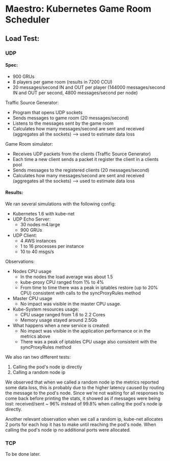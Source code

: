 Maestro: Kubernetes Game Room Scheduler
=======================================

## Load Test:

### UDP

#### Spec:

- 900 GRUs
- 8 players per game room (results in 7200 CCU)
- 20 messages/second IN and OUT per player (144000 messages/second IN and OUT per second, 4800 messages/second per node)

Traffic Source Generator:

- Program that opens UDP sockets
- Sends messages to game room (20 messages/second)
- Listens to the messages sent by the game room
- Calculates how many messages/second are sent and received (aggregates all the sockets) --> used to estimate data loss

Game Room simulator:

- Receives UDP packets from the clients (Traffic Source Generator)
- Each time a new client sends a packet it register the client in a clients pool
- Sends messages to the registered clients (20 messages/second)
- Calculates how many messages/second are sent and received (aggregates all the sockets) --> used to estimate data loss

#### Results:

We ran several simulations with the following config:
  - Kubernetes 1.6 with kube-net
  - UDP Echo Server:
    - 30 nodes m4.large
    - 900 GRUs
  - UDP Client:
    - 4 AWS instances
    - 1 to 16 processes per instance
    - 10 to 40 msgs/s

Observations:
  - Nodes CPU usage
    - In the nodes the load average was about 1.5
    - kube-proxy CPU ranged from 1% to 4%
    - From time to time there was a peak in iptables restore (up to 20% CPU) consistent with calls to the syncProxyRules method
  - Master CPU usage
    - No impact was visible in the master CPU usage.
  - Kube-System resources usage:
    - CPU usage ranged from 1.6 to 2.2 Cores
    - Memory usage stayed around 2.5Gb
  - What happens when a new service is created:
    - No impact was visible in the application performance or in the metrics above
    - There was a peak of iptables CPU usage also consistent with the syncProxyRules method

We also ran two different tests:
  1. Calling the pod's node ip directly
  2. Calling a random node ip

We observed that when we called a random node ip the metrics reported some data loss, this is probably due to the higher latency caused by routing the message to the pod's node. Since we're not waiting for all responses to come back before printing the stats, it showed as if messages were being lost: received/sent ~ 96% instead of 99.8% when calling the pod's node ip directly.

Another relevant observation when we call a random ip, kube-net allocates 2 ports for each hop it has to make until reaching the pod's node. When calling the pod's node ip no additional ports were allocated.

### TCP

To be done later.
